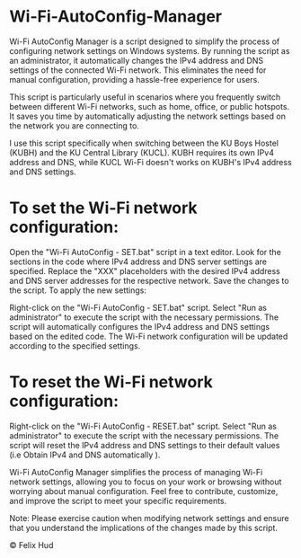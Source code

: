 # Wi-Fi-AutoConfig-Manager

Wi-Fi AutoConfig Manager is a script designed to simplify the process of configuring network settings on Windows systems. By running the script as an administrator, it automatically changes the IPv4 address and DNS settings of the connected Wi-Fi network. This eliminates the need for manual configuration, providing a hassle-free experience for users.

This script is particularly useful in scenarios where you frequently switch between different Wi-Fi networks, such as home, office, or public hotspots. It saves you time by automatically adjusting the network settings based on the network you are connecting to.

I use this script specifically when switching between the KU Boys Hostel (KUBH) and the KU Central Library (KUCL). KUBH requires its own IPv4 address and DNS, while KUCL Wi-Fi doesn't works on KUBH's IPv4 address and DNS settings.

# To set the Wi-Fi network configuration:

Open the "Wi-Fi AutoConfig - SET.bat" script in a text editor.
Look for the sections in the code where IPv4 address and DNS server settings are specified.
Replace the "XXX" placeholders with the desired IPv4 address and DNS server addresses for the respective network.
Save the changes to the script.
To apply the new settings:

Right-click on the "Wi-Fi AutoConfig - SET.bat" script.
Select "Run as administrator" to execute the script with the necessary permissions.
The script will automatically configures the IPv4 address and DNS settings based on the edited code.
The Wi-Fi network configuration will be updated according to the specified settings.

# To reset the Wi-Fi network configuration:

Right-click on the "Wi-Fi AutoConfig - RESET.bat" script.
Select "Run as administrator" to execute the script with the necessary permissions.
The script will reset the IPv4 address and DNS settings to their default values (i.e Obtain IPv4 and DNS automatically ).



Wi-Fi AutoConfig Manager simplifies the process of managing Wi-Fi network settings, allowing you to focus on your work or browsing without worrying about manual configuration. Feel free to contribute, customize, and improve the script to meet your specific requirements.

Note: Please exercise caution when modifying network settings and ensure that you understand the implications of the changes made by this script.


© Felix Hud
